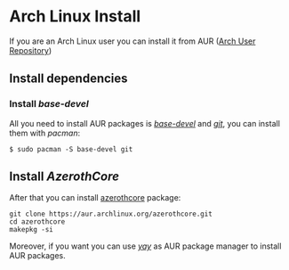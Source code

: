# Arch Linux Install
If you are an Arch Linux user you can  install  it from AUR ([Arch User Repository](https://wiki.archlinux.org/index.php/Arch_User_Repository))

## Install dependencies

### Install *base-devel*
All you need to install AUR packages is [*base-devel*](https://www.archlinux.org/groups/x86_64/base-devel/) and [*git*](https://www.archlinux.org/packages/?name=git), you can install them with *pacman*:
```
$ sudo pacman -S base-devel git
```

## Install *AzerothCore*
After that you can install [azerothcore](https://aur.archlinux.org/packages/azerothcore/) package:

```
git clone https://aur.archlinux.org/azerothcore.git
cd azerothcore
makepkg -si
```
Moreover, if you want you can use [*yay*](https://github.com/Jguer/yay) as AUR package manager to install AUR packages.
